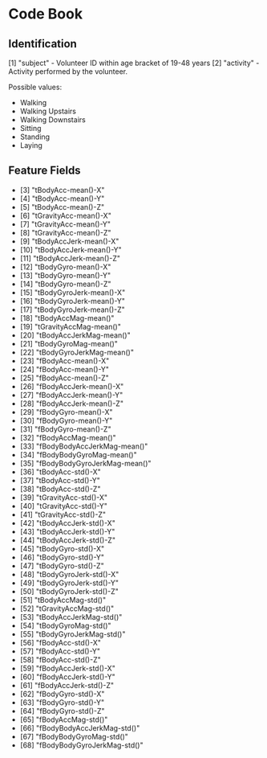# Code Book

## Identification
[1] "subject" - Volunteer ID within age bracket of 19-48 years
[2] "activity" - Activity performed by the volunteer.

  Possible values: 
  * Walking
  * Walking Upstairs
  * Walking Downstairs
  * Sitting
  * Standing
  * Laying

## Feature Fields
* [3] "tBodyAcc-mean()-X"
* [4] "tBodyAcc-mean()-Y"
* [5] "tBodyAcc-mean()-Z"
* [6] "tGravityAcc-mean()-X"
* [7] "tGravityAcc-mean()-Y"
* [8] "tGravityAcc-mean()-Z"
* [9] "tBodyAccJerk-mean()-X"
* [10] "tBodyAccJerk-mean()-Y"
* [11] "tBodyAccJerk-mean()-Z"
* [12] "tBodyGyro-mean()-X"
* [13] "tBodyGyro-mean()-Y"
* [14] "tBodyGyro-mean()-Z"
* [15] "tBodyGyroJerk-mean()-X"
* [16] "tBodyGyroJerk-mean()-Y"
* [17] "tBodyGyroJerk-mean()-Z"
* [18] "tBodyAccMag-mean()"
* [19] "tGravityAccMag-mean()"
* [20] "tBodyAccJerkMag-mean()"
* [21] "tBodyGyroMag-mean()"
* [22] "tBodyGyroJerkMag-mean()"
* [23] "fBodyAcc-mean()-X"
* [24] "fBodyAcc-mean()-Y"
* [25] "fBodyAcc-mean()-Z"
* [26] "fBodyAccJerk-mean()-X"
* [27] "fBodyAccJerk-mean()-Y"
* [28] "fBodyAccJerk-mean()-Z"
* [29] "fBodyGyro-mean()-X"
* [30] "fBodyGyro-mean()-Y"
* [31] "fBodyGyro-mean()-Z"
* [32] "fBodyAccMag-mean()"
* [33] "fBodyBodyAccJerkMag-mean()"
* [34] "fBodyBodyGyroMag-mean()"
* [35] "fBodyBodyGyroJerkMag-mean()"
* [36] "tBodyAcc-std()-X"
* [37] "tBodyAcc-std()-Y"
* [38] "tBodyAcc-std()-Z"
* [39] "tGravityAcc-std()-X"
* [40] "tGravityAcc-std()-Y"
* [41] "tGravityAcc-std()-Z"
* [42] "tBodyAccJerk-std()-X"
* [43] "tBodyAccJerk-std()-Y"
* [44] "tBodyAccJerk-std()-Z"
* [45] "tBodyGyro-std()-X"
* [46] "tBodyGyro-std()-Y"
* [47] "tBodyGyro-std()-Z"
* [48] "tBodyGyroJerk-std()-X"
* [49] "tBodyGyroJerk-std()-Y"
* [50] "tBodyGyroJerk-std()-Z"
* [51] "tBodyAccMag-std()"
* [52] "tGravityAccMag-std()"
* [53] "tBodyAccJerkMag-std()"
* [54] "tBodyGyroMag-std()"
* [55] "tBodyGyroJerkMag-std()"
* [56] "fBodyAcc-std()-X"
* [57] "fBodyAcc-std()-Y"
* [58] "fBodyAcc-std()-Z"
* [59] "fBodyAccJerk-std()-X"
* [60] "fBodyAccJerk-std()-Y"
* [61] "fBodyAccJerk-std()-Z"
* [62] "fBodyGyro-std()-X"
* [63] "fBodyGyro-std()-Y"
* [64] "fBodyGyro-std()-Z"
* [65] "fBodyAccMag-std()"
* [66] "fBodyBodyAccJerkMag-std()"
* [67] "fBodyBodyGyroMag-std()"
* [68] "fBodyBodyGyroJerkMag-std()"
